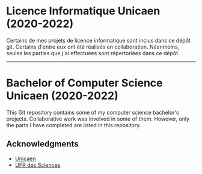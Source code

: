 # Licence Informatique Unicaen (2020-2022)

Certains de mes projets de licence informatique sont inclus dans ce dépôt git.
Certains d'entre eux ont été réalisés en collaboration. Néanmoins, seules les parties que j'ai effectuées sont répertoriées dans ce dépôt.

---

# Bachelor of Computer Science Unicaen (2020-2022)

This Git repository contains some of my computer science bachelor's projects.
Collaborative work was involved in some of them. However, only the parts I have completed are listed in this repository.


## Acknowledgments

- [Unicaen](https://www.unicaen.fr/)
- [UFR des Sciences](https://ufr-sciences.unicaen.fr/)
